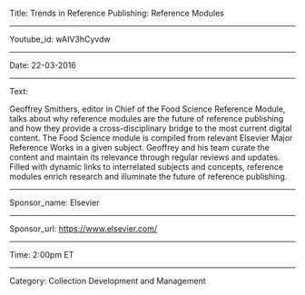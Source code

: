Title: Trends in Reference Publishing: Reference Modules

----

Youtube_id: wAIV3hCyvdw

----

Date: 22-03-2016

----

Text:

Geoffrey Smithers, editor in Chief of the Food Science Reference Module, talks about why reference modules are the future of reference publishing and how they provide a cross-disciplinary bridge to the most current digital content. The Food Science module is compiled from relevant Elsevier Major Reference Works in a given subject. Geoffrey and his team curate the content and maintain its relevance through regular reviews and updates. Filled with dynamic links to interrelated subjects and concepts, reference modules enrich research and illuminate the future of reference publishing.

----

Sponsor_name: Elsevier

----

Sponsor_url: https://www.elsevier.com/

----

Time: 2:00pm ET

----

Category: Collection Development and Management
